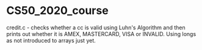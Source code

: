 # CS50_2020_course

credit.c - checks whether a cc is valid using Luhn's Algorithm and then prints out whether it is AMEX, MASTERCARD, VISA or INVALID. Using longs as not introduced to arrays just yet.
